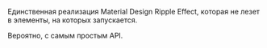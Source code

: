 Единственная реализация Material Design Ripple Effect, которая не лезет в элементы, на которых запускается.

Вероятно, с самым простым API.